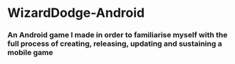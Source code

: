 # WizardDodge-Android

### An Android game I made in order to familiarise myself with the full process of creating, releasing, updating and sustaining a mobile game
